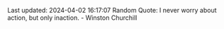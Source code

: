 Last updated: 2024-04-02 16:17:07
Random Quote: I never worry about action, but only inaction. - Winston Churchill